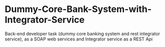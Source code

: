 # Dummy-Core-Bank-System-with-Integrator-Service
Back-end developer task (dummy core banking system and rest integrator service), as a SOAP web services and Integrator service as a REST Api
